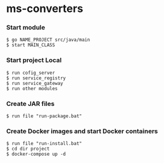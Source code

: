 # ms-converters

### Start module

    $ go NAME_PROJECT src/java/main
    $ start MAIN_CLASS
    
### Start project Local

    $ run cofig_server
    $ run service_registry
    $ run service_gateway
    $ run other modules

### Create JAR files 

    $ run file "run-package.bat"
    
### Create Docker images and start Docker containers 

    $ run file "run-install.bat"
    $ cd dir project
    $ docker-compose up -d
 
